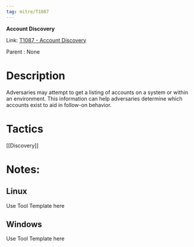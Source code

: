 ```yaml
---
tag: mitre/T1087
---
```


**Account Discovery**

Link: [T1087 - Account Discovery](https://attack.mitre.org/techniques/T1087)

Parent : None


# Description

Adversaries may attempt to get a listing of accounts on a system or within an environment. This information can help adversaries determine which accounts exist to aid in follow-on behavior.

# Tactics


[[Discovery]]


# Notes:

## Linux

Use Tool Template here

## Windows

Use Tool Template here